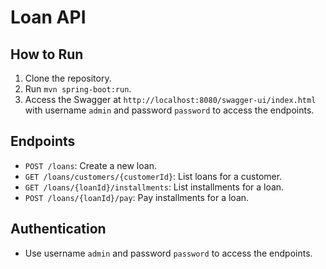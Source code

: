 # Loan API

## How to Run
1. Clone the repository.
2. Run `mvn spring-boot:run`.
3. Access the Swagger at `http://localhost:8080/swagger-ui/index.html` with username `admin` and password `password` to access the endpoints.

## Endpoints
- `POST /loans`: Create a new loan.
- `GET /loans/customers/{customerId}`: List loans for a customer.
- `GET /loans/{loanId}/installments`: List installments for a loan.
- `POST /loans/{loanId}/pay`: Pay installments for a loan.

## Authentication
- Use username `admin` and password `password` to access the endpoints.
